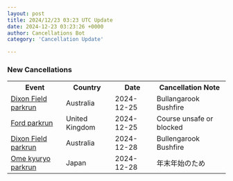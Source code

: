 ```yaml
---
layout: post
title: 2024/12/23 03:23 UTC Update
date: 2024-12-23 03:23:26 +0000
author: Cancellations Bot
category: 'Cancellation Update'

---
```


<h3>New Cancellations</h3>
<div class='hscrollable'>
<table style='width: 100%'>
    <tr>
        <th>Event</th>
        <th>Country</th>
        <th>Date</th>
        <th>Cancellation Note</th>
    </tr>
    <tr>
        <td><a href="https://www.parkrun.com.au/dixonfield">Dixon Field parkrun</a></td>
        <td>Australia</td>
        <td>2024-12-25</td>
        <td>Bullangarook Bushfire</td>
    </tr>
    <tr>
        <td><a href="https://www.parkrun.org.uk/ford">Ford parkrun</a></td>
        <td>United Kingdom</td>
        <td>2024-12-25</td>
        <td>Course unsafe or blocked</td>
    </tr>
    <tr>
        <td><a href="https://www.parkrun.com.au/dixonfield">Dixon Field parkrun</a></td>
        <td>Australia</td>
        <td>2024-12-28</td>
        <td>Bullengarook Bushfire</td>
    </tr>
    <tr>
        <td><a href="https://www.parkrun.jp/omekyuryo">Ome kyuryo parkrun</a></td>
        <td>Japan</td>
        <td>2024-12-28</td>
        <td>年末年始のため</td>
    </tr>
</table>
</div>
